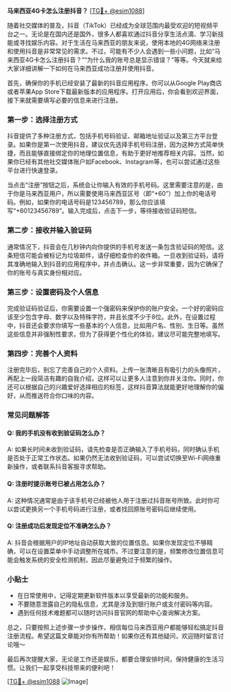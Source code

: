 **马来西亚4G卡怎么注册抖音？** [[TG💪+ @esim1088](https://t.me/s/esim1088)]

随着社交媒体的普及，抖音（TikTok）已经成为全球范围内最受欢迎的短视频平台之一。无论是在国内还是国外，很多人都喜欢通过抖音分享生活点滴、学习新技能或寻找娱乐内容。对于生活在马来西亚的朋友来说，使用本地的4G网络来注册和使用抖音是非常常见的需求。不过，可能有不少人会遇到一些小问题，比如“马来西亚4G卡怎么注册抖音？”“为什么我的账号总是显示错误？”等等。今天就来给大家详细讲解一下如何在马来西亚成功注册并使用抖音。

首先，确保你的手机已经安装了最新的抖音应用程序。你可以从Google Play商店或者苹果App Store下载最新版本的应用程序。打开应用后，你会看到欢迎界面，接下来就需要填写必要的信息来进行注册。

### 第一步：选择注册方式

抖音提供了多种注册方式，包括手机号码验证、邮箱地址验证以及第三方平台登录。如果你是第一次使用抖音，建议优先选择手机号码注册，因为这种方式简单快捷，而且能够直接绑定你的地理位置信息，有助于更好地推荐相关内容。当然，如果你已经有其他社交媒体账户如Facebook、Instagram等，也可以尝试通过这些平台进行快速登录。

当点击“注册”按钮之后，系统会让你输入有效的手机号码。这里需要注意的是，由于你是马来西亚用户，所以需要使用马来西亚区号（即“+60”）加上你的电话号码。例如，如果你的电话号码是123456789，那么你应该填写“+60123456789”。输入完成后，点击下一步，等待接收验证码短信。

### 第二步：接收并输入验证码

通常情况下，抖音会在几秒钟内向你提供的手机号发送一条包含验证码的短信。这条短信可能会被标记为垃圾邮件，请仔细检查你的收件箱。一旦收到验证码，请将其准确地输入到抖音的应用程序中，并点击确认。这一步非常重要，因为它确保了你的账号与真实身份相对应。

### 第三步：设置密码及个人信息

完成验证码验证后，你需要设置一个强密码来保护你的账户安全。一个好的密码应该至少包含字母、数字以及特殊字符，并且长度不少于8位。此外，在设置过程中，抖音还会要求你填写一些基本的个人信息，比如用户名、性别、生日等。虽然这些信息并非强制性要求，但为了获得更个性化的体验，建议尽可能完整地填写。

### 第四步：完善个人资料

注册完毕后，别忘了完善自己的个人资料。上传一张清晰且有吸引力的头像照片，再配上一段简洁有趣的自我介绍，这样可以让更多人注意到你并关注你。同时，你还可以根据自己的兴趣爱好选择相应的标签，这样抖音算法就能更好地理解你的偏好，从而推送符合你口味的内容。

### 常见问题解答

#### Q: 我的手机没有收到验证码怎么办？
A: 如果长时间未收到验证码，请先检查是否正确输入了手机号码，同时确认手机是否处于正常工作状态。如果仍然无法收到验证码，可以尝试切换至Wi-Fi网络重新操作，或者联系抖音客服寻求帮助。

#### Q: 注册时提示账号已被占用怎么办？
A: 这种情况通常是由于该手机号已经被他人用于注册过抖音账号所致。此时你可以尝试更换另一个手机号码进行注册，或者找回原账号密码后继续使用。

#### Q: 注册成功后发现定位不准确怎么办？
A: 抖音会根据用户的IP地址自动获取大致的位置信息。如果你发现定位不够精确，可以在设置菜单中手动调整所在城市。不过要注意的是，频繁修改位置信息可能会触发系统的安全检测机制，因此尽量避免过于频繁的操作。

### 小贴士

- 在日常使用中，记得定期更新软件版本以享受最新的功能和服务。
- 不要随意泄露自己的隐私信息，尤其是涉及到银行账户或支付密码等内容。
- 遇到任何技术难题都可以随时访问抖音官网的帮助中心查询解决方案。

总之，只要按照上述步骤一步步操作，相信每位马来西亚用户都能够轻松搞定抖音注册流程。希望这篇文章能对你有所帮助！如果你还有其他疑问，欢迎随时留言讨论哦～

最后再次提醒大家，无论是工作还是娱乐，都要合理安排时间，保持健康的生活习惯。让我们一起享受科技带来的便利吧！

[[TG💪+ @esim1088](https://t.me/s/esim1088) ![Image](https://i.postimg.cc/4NQfJmqS/Snipaste-2025-05-13-00-14-12.png)]